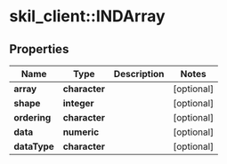 # skil_client::INDArray

## Properties
Name | Type | Description | Notes
------------ | ------------- | ------------- | -------------
**array** | **character** |  | [optional] 
**shape** | **integer** |  | [optional] 
**ordering** | **character** |  | [optional] 
**data** | **numeric** |  | [optional] 
**dataType** | **character** |  | [optional] 



